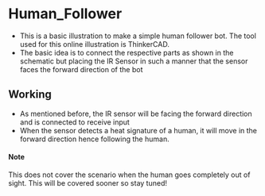 # Human_Follower
* This is a basic illustration to make a simple human follower bot. The tool used for this online illustration is ThinkerCAD.
* The basic idea is to connect the respective parts as shown in the schematic but placing the IR Sensor in such a manner that the sensor faces the forward direction of the bot

## Working
* As mentioned before, the IR sensor will be facing the forward direction and is connected to receive input
* When the sensor detects a heat signature of a human, it will move in the forward direction hence following the human.

#### Note
This does not cover the scenario when the human goes completely out of sight. This will be covered sooner so stay tuned!
